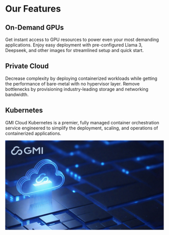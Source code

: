 # Our Features

## On-Demand GPUs
Get instant access to GPU resources to power even your most demanding applications. Enjoy easy deployment with pre-configured Llama 3, Deepseek, and other images for streamlined setup and quick start.

## Private Cloud
Decrease complexity by deploying containerized workloads while getting the performance of bare-metal with no hypervisor layer. Remove bottlenecks by provisioning industry-leading storage and networking bandwidth.

## Kubernetes
GMI Cloud Kubernetes is a premier, fully managed container orchestration service engineered to simplify the deployment, scaling, and operations of containerized applications.

![Zoom background (2).jpg](/img/gmi-social-card.jpg)
